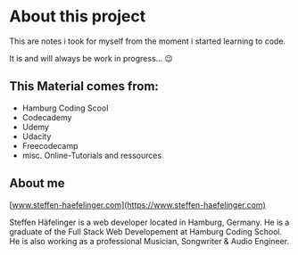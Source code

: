 # About this project

This are notes i took for myself from the moment i started learning to code.

It is and will always be work in progress... 😉

## This Material comes from:

- Hamburg Coding Scool
- Codecademy
- Udemy
- Udacity
- Freecodecamp
- misc. Online-Tutorials and ressources

## About me

[www.steffen-haefelinger.com](https://www.steffen-haefelinger.com)

Steffen Häfelinger is a web developer located in Hamburg, Germany. He is a graduate of the Full Stack Web Developement at Hamburg Coding School. He is also working as a professional Musician, Songwriter & Audio Engineer.

<!-- Web: www.steffen-haefelinger.com

Mail: mail@steffen-haefelinger.com

GitHub: https://github.com/shaefelinger

Facebook: https://www.facebook.com/steffen.hafelinger/ -->
